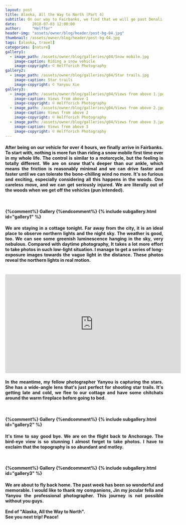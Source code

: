 ```yaml
---
layout: post
title: Alaska, All the Way to North (Part 4)
subtitle: On our way to Fairbanks, we find that we will go past Denali National Park. Of course, we won't miss out on this. Being one of eight national parks in Alaska, Denali is the most accessible one. There are parks that can only be reached by jets or boats. Others are either too far or not accessible due...
date:       2018-07-03 12:00:00
author:     "Helffor"
header-img: "assets/owner/blog/header/post-bg-04.jpg"
thumbnail: /assets/owner/blog/header/post-bg-04.jpg
tags: [alaska, travel]
categories: [nature]
gallery1: 
  - image_path: /assets/owner/blog/galleries/g04/Snow mobile.jpg
    image-caption: Riding a snow vehicle
    image-copyright: © Helfforich Photography
gallery2: 
  - image_path: /assets/owner/blog/galleries/g04/Star trails.jpg
    image-caption: Star trails
    image-copyright: © Yanyou Xie
gallery3: 
  - image_path: /assets/owner/blog/galleries/g04/Views from above 1.jpg
    image-caption: Views from above 1
    image-copyright: © Helfforich Photography
  - image_path: /assets/owner/blog/galleries/g04/Views from above 2.jpg
    image-caption: Views from above 2
    image-copyright: © Helfforich Photography
  - image_path: /assets/owner/blog/galleries/g04/Views from above 3.jpg
    image-caption: Views from above 3
    image-copyright: © Helfforich Photography
---
```



<h4><p style='text-align: justify;'>
After being on our vehicle for over 4 hours, we finally arrive in Fairbanks. To start with, nothing is more fun than riding a snow mobile first time ever in my whole life. The control is similar to a motorcycle, but the feeling is totally different. We are on snow that's deeper than our ankle, which means the friction is reasonably minimal and we can drive faster and faster until we can tolerate the bone-chilling wind no more. It's so furious and exciting, especially considering all this happens in the woods. One careless move, and we can get seriously injured. We are literally out of the woods when we get off the vehicles (pun intended).
</p><h4>
<br>

{%comment%} Gallery {%endcomment%}
{% include subgallery.html id="gallery1" %}


<h4><p style='text-align: justify;'>
We are staying in a cottage tonight. Far away from the city, it is an ideal place to observe northern lights and the night sky. The weather is good, too. We can see some greenish luminescence hanging in the sky, very nebulous. Compared with daytime photography, It takes a lot more effort to take photos in such low-light situation. I manage to get a series of long-exposure images towards the vague light in the distance. These photos reveal the northern lights in real motion.
</p><h4>


<br>
<iframe width="560" height="315" src="https://www.youtube.com/embed/TYJYm6-qZb0" frameborder="0" allow="accelerometer; autoplay; encrypted-media; gyroscope; picture-in-picture" allowfullscreen></iframe>
<br>


<h4><p style='text-align: justify;'>
In the meantime, my fellow photographer Yanyou is capturing the stars. She has a wide-angle lens that's just perfect for shooting star trails. It's getting late and cold, we flee to our cottage and have some chitchats around the warm fireplace before going to bed.
</p><h4>
<br>

{%comment%} Gallery {%endcomment%}
{% include subgallery.html id="gallery2" %}


<h4><p style='text-align: justify;'>
It's time to say good bye. We are on the flight back to Anchorage. The bird-eye view is so stunning I almost forget to take photos. I have to exclaim that the topography is so abundant and motley.
</p><h4>
<br>

{%comment%} Gallery {%endcomment%}
{% include subgallery.html id="gallery3" %}


<h4><p style='text-align: justify;'>
We are about to fly back home. The past week has been so wonderful and memorable. I would like to thank my companions, Jin my jocular fella and Yanyou the professional photographer. This journey is not possible without you guys.
<br><br>
End of "Alaska, All the Way to North".
<br>
See you next trip! Peace!
</p><h4>


